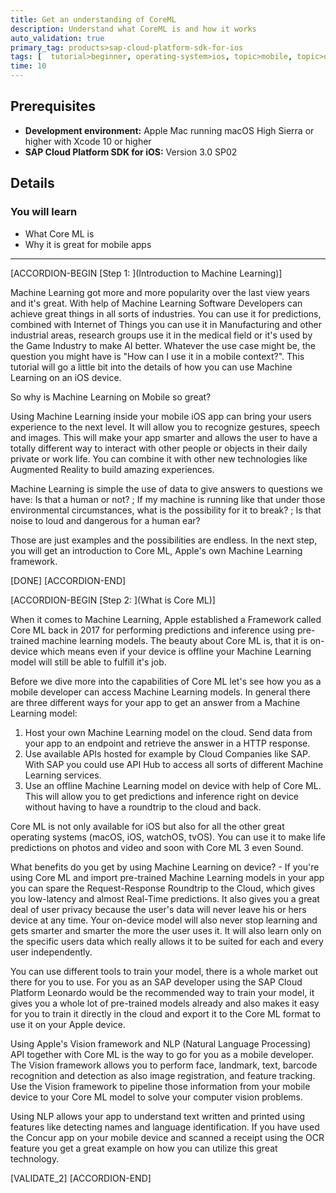 ```yaml
---
title: Get an understanding of CoreML
description: Understand what CoreML is and how it works
auto_validation: true
primary_tag: products>sap-cloud-platform-sdk-for-ios
tags: [  tutorial>beginner, operating-system>ios, topic>mobile, topic>odata, products>sap-cloud-platform, products>sap-cloud-platform-sdk-for-ios ]
time: 10
---
```


## Prerequisites  
- **Development environment:** Apple Mac running macOS High Sierra or higher with Xcode 10 or higher
- **SAP Cloud Platform SDK for iOS:** Version 3.0 SP02

## Details
### You will learn  
  - What Core ML is
  - Why it is great for mobile apps

---

[ACCORDION-BEGIN [Step 1: ](Introduction to Machine Learning)]

Machine Learning got more and more popularity over the last view years and it's great. With help of Machine Learning Software Developers can achieve great things in all sorts of industries. You can use it for predictions, combined with Internet of Things you can use it in Manufacturing and other industrial areas, research groups use it in the medical field or it's used by the Game Industry to make AI better. Whatever the use case might be, the question you might have is "How can I use it in a mobile context?". This tutorial will go a little bit into the details of how you can use Machine Learning on an iOS device.

So why is Machine Learning on Mobile so great?

Using Machine Learning inside your mobile iOS app can bring your users experience to the next level. It will allow you to recognize gestures, speech and images. This will make your app smarter and allows the user to have a totally different way to interact with other people or objects in their daily private or work life. You can combine it with other new technologies like Augmented Reality to build amazing experiences.

Machine Learning is simple the use of data to give answers to questions we have: Is that a human or not? ; If my machine is running like that under those environmental circumstances, what is the possibility for it to break? ; Is that noise to loud and dangerous for a human ear?

Those are just examples and the possibilities are endless. In the next step, you will get an introduction to Core ML, Apple's own Machine Learning framework.

[DONE]
[ACCORDION-END]

[ACCORDION-BEGIN [Step 2: ](What is Core ML)]

When it comes to Machine Learning, Apple established a Framework called Core ML back in 2017 for performing predictions and inference using pre-trained machine learning models. The beauty about Core ML is, that it is on-device which means even if your device is offline your Machine Learning model will still be able to fulfill it's job.

Before we dive more into the capabilities of Core ML let's see how you as a mobile developer can access Machine Learning models. In general there are three different ways for your app to get an answer from a Machine Learning model:

1. Host your own Machine Learning model on the cloud. Send data from your app to an endpoint and retrieve the answer in a HTTP response.
2. Use available APIs hosted for example by Cloud Companies like SAP. With SAP you could use API Hub to access all sorts of different Machine Learning services.
3. Use an offline Machine Learning model on device with help of Core ML. This will allow you to get predictions and inference right on device without having to have a roundtrip to the cloud and back.

Core ML is not only available for iOS but also for all the other great operating systems (macOS, iOS, watchOS, tvOS). You can use it to make life predictions on photos and video and soon with Core ML 3 even Sound.

What benefits do you get by using Machine Learning on device? - If you're using Core ML and import pre-trained Machine Learning models in your app you can spare the Request-Response Roundtrip to the Cloud, which gives you low-latency and almost Real-Time predictions. It also gives you a great deal of user privacy because the user's data will never leave his or hers device at any time. Your on-device model will also never stop learning and gets smarter and smarter the more the user uses it. It will also learn only on the specific users data which really allows it to be suited for each and every user independently.

You can use different tools to train your model, there is a whole market out there for you to use. For you as an SAP developer using the SAP Cloud Platform Leonardo would be the recommended way to train your model, it gives you a whole lot of pre-trained models already and also makes it easy for you to train it directly in the cloud and export it to the Core ML format to use it on your Apple device.

Using Apple's Vision framework and NLP (Natural Language Processing) API together with Core ML is the way to go for you as a mobile developer. The Vision framework allows you to perform face, landmark, text, barcode recognition and detection as also image registration, and feature tracking. Use the Vision framework to pipeline those information from your mobile device to your Core ML model to solve your computer vision problems.

Using NLP allows your app to understand text written and printed using features like detecting names and language identification. If you have used the Concur app on your mobile device and scanned a receipt using the OCR feature you get a great example on how you can utilize this great technology.

[VALIDATE_2]
[ACCORDION-END]
